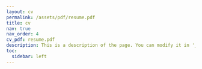 ```yaml
---
layout: cv
permalink: /assets/pdf/resume.pdf
title: cv
nav: true
nav_order: 4
cv_pdf: resume.pdf
description: This is a description of the page. You can modify it in '_pages/cv.md'. You can also change or remove the top pdf download button.
toc:
  sidebar: left
---
```


